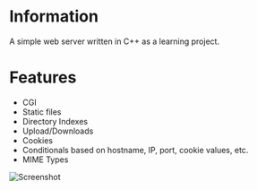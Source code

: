 # Information

A simple web server written in C++ as a learning project.

# Features

- CGI
- Static files
- Directory Indexes
- Upload/Downloads
- Cookies
- Conditionals based on hostname, IP, port, cookie values, etc.
- MIME Types

![Screenshot](http://nils-mathieu.fr/static/webserv.jpg)
